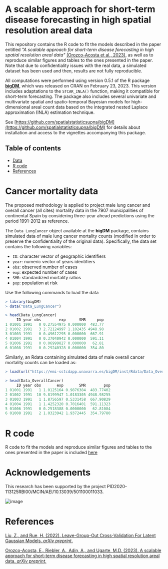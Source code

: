 # A scalable approach for short-term disease forecasting in high spatial resolution areal data

This repository contains the R code to fit the models described in the paper entitled _"A scalable approach for short-term disease forecasting in high spatial resolution areal data"_ [(Orozco-Acosta et al., 2023)](https://arxiv.org/abs/2303.16549), as well as to reproduce similar figures and tables to the ones presented in the paper. Note that due to confidentiality issues with the real data, a simulated dataset has been used and then, results are not fully reproducible.

All computations were performed using version 0.5.1 of the R package [**bigDM**](https://cran.r-project.org/web/packages/bigDM/index.html), which was released on CRAN on February 23, 2023. This version includes adaptations to the `STCAR_INLA()`  function, making it compatible for short-term forecasting.
The package also includes several univariate and multivariate spatial and spatio-temporal Bayesian models for high-dimensional areal count data based on the integrated nested Laplace approximation (INLA) estimation technique.

See [https://github.com/spatialstatisticsupna/bigDM](https://github.com/spatialstatisticsupna/bigDM) for details about installation and access to the vignettes accompanying this package.


## Table of contents

- [Data](#Lung-cancer-mortality-data)
- [R code](#R-code)
- [References](#References)


# Cancer mortality data

The proposed methodology is applied to project male lung cancer and overall cancer (all cites) mortality data in the 7907 municipalities of continental Spain by considering three-year ahead predictions using the period 1991-2012 as reference.

The `Data_LungCancer` object available at the **bigDM** package, contains simulated data of male lung cancer mortality counts (modified in order to preserve the confidentiality of the original data). Specifically, the data set contains the following variables:
- ```ID```: character vector of geographic identifiers
- ```year```: numeric vector of years identifiers
- ```obs```: observed number of cases
- ```exp```: expected number of cases
- ```SMR```: standardized mortality ratios
- ```pop```: population at risk

Use the following commands to load the data
```r 
> library(bigDM)
> data("Data_LungCancer")

> head(Data_LungCancer)
     ID year obs        exp      SMR     pop
1 01001 1991   0 0.27554975 0.000000  483.77
2 01002 1991   3 2.72124997 1.102435 4948.98
3 01003 1991   0 0.49612295 0.000000  667.91
4 01004 1991   0 0.37040942 0.000000  591.11
5 01006 1991   0 0.06999827 0.000000   62.81
6 01008 1991   0 0.29240328 0.000000  354.80
```

Similarly, an Rdata containing simulated data of male overall cancer mortality counts can be loaded as:
```r 
> load(url("https://emi-sstcdapp.unavarra.es/bigDM/inst/Rdata/Data_OverallCancer.Rdata"))

> head(Data_OverallCancer)
     ID year obs       exp       SMR        pop
1 01001 1991   1 1.0125164 0.9876384  483.77402
2 01002 1991  10 9.8199947 1.0183305 4948.98255
3 01003 1991   1 1.8756597 0.5331458  667.90829
4 01004 1991   1 1.4252320 0.7016401  591.11323
5 01006 1991   0 0.2518388 0.0000000   62.81084
6 01008 1991   2 1.0323942 1.9372445  354.79780
```


# R code

R code to fit the models and reproduce similar figures and tables to the ones presented in the paper is included [here](https://github.com/spatialstatisticsupna/Scalable_Prediction/blob/master/R/)



# Acknowledgements

This research has been supported by the project PID2020-113125RBI00/MCIN/AEI/10.13039/501100011033.

![image](https://github.com/spatialstatisticsupna/Scalable_Prediction/blob/main/micin-aei.jpg)


# References

[Liu, Z., and Rue, H. (2022). Leave-Group-Out Cross-Validation For Latent Gaussian Models. _arXiv preprint_.](https://doi.org/10.48550/arXiv.2210.04482)

[Orozco-Acosta, E., Riebler, A., Adin, A., and Ugarte, M.D. (2023). A scalable approach for short-term disease forecasting in high spatial resolution areal data. _arXiv preprint_.](https://arxiv.org/abs/2303.16549)

